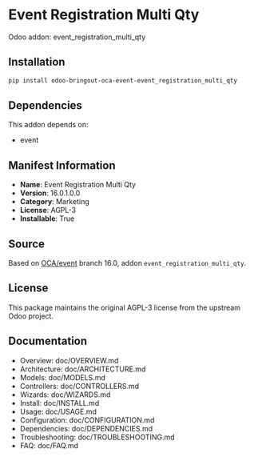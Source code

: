 # Event Registration Multi Qty

Odoo addon: event_registration_multi_qty

## Installation

```bash
pip install odoo-bringout-oca-event-event_registration_multi_qty
```

## Dependencies

This addon depends on:
- event

## Manifest Information

- **Name**: Event Registration Multi Qty
- **Version**: 16.0.1.0.0
- **Category**: Marketing
- **License**: AGPL-3
- **Installable**: True

## Source

Based on [OCA/event](https://github.com/OCA/event) branch 16.0, addon `event_registration_multi_qty`.

## License

This package maintains the original AGPL-3 license from the upstream Odoo project.

## Documentation

- Overview: doc/OVERVIEW.md
- Architecture: doc/ARCHITECTURE.md
- Models: doc/MODELS.md
- Controllers: doc/CONTROLLERS.md
- Wizards: doc/WIZARDS.md
- Install: doc/INSTALL.md
- Usage: doc/USAGE.md
- Configuration: doc/CONFIGURATION.md
- Dependencies: doc/DEPENDENCIES.md
- Troubleshooting: doc/TROUBLESHOOTING.md
- FAQ: doc/FAQ.md
